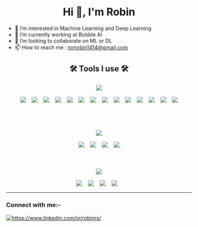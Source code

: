 <h1 align="center">Hi 👋, I'm Robin</h1>


- 👀 I’m interested in Machine Learning and Deep Learning
- 🌱 I’m currently working at Bobble AI
- 💞️ I’m looking to collaborate on ML or DL 
- 📫 How to reach me : rorrobin1414@gmail.com
<!-- 💬 Visit my website : [https://robinrs1414.github.io/](https://robinrs1414.github.io/)

<!---
robinrs1414/robinrs1414 is a ✨ special ✨ repository because its `README.md` (this file) appears on your GitHub profile.
You can click the Preview link to take a look at your changes.
--->
<h2 align="center"> 🛠️ Tools I use 🛠️ </h2>
<h3 align="center">
  <img src="https://img.shields.io/badge/python-3670A0?style=for-the-badge&logo=python&logoColor=ffdd54" />
</h3>
<p align="center">
  <img
    src="https://img.shields.io/badge/pandas-150458?style=for-the-badge&logo=pandas&logoColor=white" />&nbsp;&nbsp;&nbsp;
  <img
    src="https://img.shields.io/badge/numpy-013243?style=for-the-badge&logo=numpy&logoColor=white" />&nbsp;&nbsp;&nbsp;
  <img
    src="https://img.shields.io/badge/scikit--learn-F7931E?style=for-the-badge&logo=scikit-learn&logoColor=white" />&nbsp;&nbsp;&nbsp;
  <img
    src="https://img.shields.io/badge/plotly-3F4F75?style=for-the-badge&logo=plotly&logoColor=white" />&nbsp;&nbsp;&nbsp;
  <img
    src="https://img.shields.io/badge/tensorflow-FF6F00?style=for-the-badge&logo=tensorflow&logoColor=white" />&nbsp;&nbsp;&nbsp;
  <img
    src="https://img.shields.io/badge/pytorch-EE4C2C?style=for-the-badge&logo=pytorch&logoColor=white" />&nbsp;&nbsp;&nbsp;
  <img
    src="https://img.shields.io/badge/keras-D00000?style=for-the-badge&logo=keras&logoColor=white" />&nbsp;&nbsp;&nbsp;
  <img
    src="https://img.shields.io/badge/nltk-154F5B?style=for-the-badge&logo=python&logoColor=white" />&nbsp;&nbsp;&nbsp;
  <img
    src="https://img.shields.io/badge/pyspark-E25A1C?style=for-the-badge&logo=apachespark&logoColor=white" />&nbsp;&nbsp;&nbsp;
  <img
    src="https://img.shields.io/badge/dash-3F4F75?style=for-the-badge&logo=plotly&logoColor=white" />&nbsp;&nbsp;&nbsp;
  <img
    src="https://img.shields.io/badge/matplotlib-11557C?style=for-the-badge&logo=python&logoColor=white" />&nbsp;&nbsp;&nbsp;
  <img
    src="https://img.shields.io/badge/sqlite-003B57?style=for-the-badge&logo=sqlite&logoColor=white" />&nbsp;&nbsp;&nbsp;
  <img src="https://img.shields.io/badge/jupyter-F37626?style=for-the-badge&logo=jupyter&logoColor=white" />&nbsp;&nbsp;&nbsp;
  <img src="https://img.shields.io/badge/mysql-61DAFB?style=for-the-badge&logo=mysql&logoColor=black"/>
</p>
<br>
<br>
<h3 align="center">
  <img src="https://img.shields.io/badge/utilities-grey?style=for-the-badge&logoColor=white" />
</h3>
<p align="center">
  <img src="https://img.shields.io/badge/git-F05032?style=for-the-badge&logo=git&logoColor=white" />&nbsp;&nbsp;&nbsp;
  <img
    src="https://img.shields.io/badge/shell_script-121011?style=for-the-badge&logo=gnu-bash&logoColor=white" />&nbsp;&nbsp;&nbsp;
  <img
    src="https://img.shields.io/badge/github-181717?style=for-the-badge&logo=github&logoColor=white" />&nbsp;&nbsp;&nbsp;
  <img src="https://img.shields.io/badge/latex-008080?style=for-the-badge&logo=latex&logoColor=white" />
</p>
<br>
<h3 align="center">
  <img src="https://img.shields.io/badge/others-004d1a?style=for-the-badge&logoColor=white" />
</h3>
<p align="center">
  <img src="https://img.shields.io/badge/r-276DC3?style=for-the-badge&logo=r&logoColor=white" />&nbsp;&nbsp;&nbsp;
  <img
    src="https://img.shields.io/badge/amazon_aws-232F3E?style=for-the-badge&logo=amazonaws&logoColor=white" />&nbsp;&nbsp;&nbsp;
  <img
    src="https://img.shields.io/badge/google_cloud-4285F4?style=for-the-badge&logo=googlecloud&logoColor=white" />&nbsp;&nbsp;&nbsp;
  <img
    src="https://img.shields.io/badge/google_colab-F9AB00?style=for-the-badge&logo=googlecolab&logoColor=white" />&nbsp;&nbsp;&nbsp;
  
</p>

<hr>
<!-- ---------------------------------- -->

<p align="left">
<h3 align="left">Connect with me:-</h3>
<a href="https://www.linkedin.com/in/robinrs/" target="blank"><img align="center" src="https://img.shields.io/badge/linkedin-61DAAB?style=for-the-badge&logo=linkedin&logoColor=black" alt="https://www.linkedin.com/in/robinrs/" /></a>
</p>
